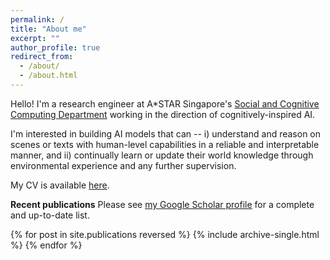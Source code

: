 ```yaml
---
permalink: /
title: "About me"
excerpt: ""
author_profile: true
redirect_from: 
  - /about/
  - /about.html
---
```


Hello! I'm a research engineer at A*STAR Singapore's [Social and Cognitive Computing Department](https://www.a-star.edu.sg/ihpc/ihpc-research-capabilities/social-cognitive-computing) working in the direction of cognitively-inspired AI. 

I'm interested in building AI models that can -- i) understand and reason on scenes or texts with human-level capabilities in a reliable and interpretable manner, and ii) continually learn or update their world knowledge through environmental experience and any further supervision. 

My CV is available [here](/cv/).

**Recent publications**
Please see <u><a href="https://scholar.google.com/citations?user=GmGNq2MAAAAJ&hl=en">my Google Scholar profile</a></u> for a complete and up-to-date list.


{% for post in site.publications reversed %}
  {% include archive-single.html %}
{% endfor %}
